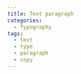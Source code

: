 ```yaml
---
title: Text paragraph
categories:
  - Typography
tags:
  - text
  - type
  - paragraph
  - copy
---
```

